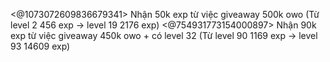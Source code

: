 <@1073072609836679341> Nhận 50k exp từ việc giveaway 500k owo
(Từ level 2 456 exp -> level 19 2176 exp)
<@754931773154000897> Nhận 90k exp từ việc giveaway 450k owo + có level 32
(Từ level 90 1169 exp -> level 93 14609 exp)
